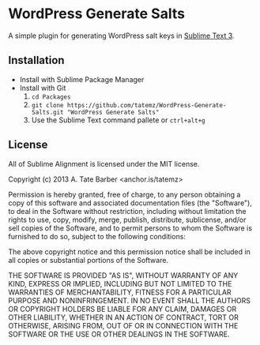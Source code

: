 # WordPress Generate Salts

A simple plugin for generating WordPress salt keys in [Sublime Text 3](https://sublimetext.com/3).

## Installation
* Install with Sublime Package Manager
* Install with Git
    1. `cd Packages`
    2. `git clone https://github.com/tatemz/WordPress-Generate-Salts.git "WordPress Generate Salts"`
    3. Use the Sublime Text command pallete or `ctrl+alt+g`

## License

All of Sublime Alignment is licensed under the MIT license.

  Copyright (c) 2013 A. Tate Barber <anchor.is/tatemz>

  Permission is hereby granted, free of charge, to any person obtaining a copy
  of this software and associated documentation files (the "Software"), to deal
  in the Software without restriction, including without limitation the rights
  to use, copy, modify, merge, publish, distribute, sublicense, and/or sell
  copies of the Software, and to permit persons to whom the Software is
  furnished to do so, subject to the following conditions:

  The above copyright notice and this permission notice shall be included in
  all copies or substantial portions of the Software.

  THE SOFTWARE IS PROVIDED "AS IS", WITHOUT WARRANTY OF ANY KIND, EXPRESS OR
  IMPLIED, INCLUDING BUT NOT LIMITED TO THE WARRANTIES OF MERCHANTABILITY,
  FITNESS FOR A PARTICULAR PURPOSE AND NONINFRINGEMENT. IN NO EVENT SHALL THE
  AUTHORS OR COPYRIGHT HOLDERS BE LIABLE FOR ANY CLAIM, DAMAGES OR OTHER
  LIABILITY, WHETHER IN AN ACTION OF CONTRACT, TORT OR OTHERWISE, ARISING FROM,
  OUT OF OR IN CONNECTION WITH THE SOFTWARE OR THE USE OR OTHER DEALINGS IN
  THE SOFTWARE.